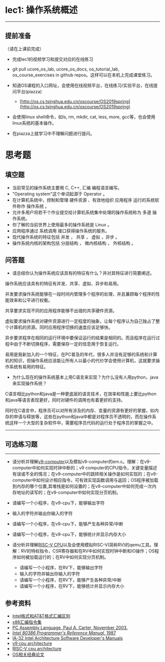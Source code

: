 # lec1: 操作系统概述

---

## **提前准备**

（请在上课前完成）

* 完成lec1的视频学习和提交对应的在线练习
* git pull ucore\_os\_lab, ucore\_os\_docs, os\_tutorial\_lab, os\_course\_exercises in github repos。这样可以在本机上完成课堂练习。
* 知道OS课程的入口网址，会使用在线视频平台，在线练习/实验平台，在线提问平台\(piazza\)
  * [http://os.cs.tsinghua.edu.cn/oscourse/OS2019spring](http://os.cs.tsinghua.edu.cn/oscourse/OS2019spring)


* 会使用linux shell命令，如ls, rm, mkdir, cat, less, more, gcc等，也会使用linux系统的基本操作。
* 在piazza上就学习中不理解问题进行提问。



# 思考题

## 填空题

* 当前常见的操作系统主要用 C, C++, 汇编 编程语言编写。
* "Operating system"这个单词起源于 Operator 。
* 在计算机系统中，控制和管理 硬件资源 、有效地组织 应用程序 运行的系统软件称作 操作系统 。
* 允许多用户将若干个作业提交给计算机系统集中处理的操作系统称为 多道 操作系统。
* 你了解的当前世界上使用最多的操作系统是 Linux 。
* 应用程序通过 系统调用 接口获得操作系统的服务。
* 现代操作系统的特征包括 并发 ， 共享 ， 虚拟 ，异步 。
* 操作系统内核的架构包括 分层结构 ， 微内核结构 ， 外核结构 。


## 问答题

- 请总结你认为操作系统应该具有的特征有什么？并对其特征进行简要阐述。

操作系统应该具有的特征有并发、共享、虚拟、异步和易用。

并发要求操作系统能够在一段时间内管理多个程序的处理，并且兼顾每个程序的性能效率和公平进行权衡。

共享要求实现不同的应用程序能够不出错的共享硬件资源。

虚拟要求操作系统对硬件资源进行一定程度的抽象，让每个程序认为自己独占了整个计算机的资源。同时应用程序切换的速度应该足够快。

异步要求程序在相同的运行环境中要保证运行的结果是相同的。而且程序在运行过程中由于不断切换程序，需要保存一定的信息用于恢复运行。

易用是我新加入的一个特征，在PC普及的年代，很多人并没有足够的系统和计算机的知识，但操作系统应该能让所有人以最小的代价学会使用计算机，这就要求操作系统有易用的特征。

- 为什么现在的操作系统基本上用C语言来实现？为什么没有人用python，java来实现操作系统？

C语言相比python和java是一种更底层的语言技术，在效率和性能上要比python和java等语言表现更好，同时对硬件的调用也有着更好的支持。

同时在C语言中，程序员可以对所有涉及的内存、变量的资源有更好的掌握，如内存的申请与释放等，这些在python和java中都是对程序员不透明的，而在操作系统这样一个大型的复杂软件中，需要程序员代码的运行处于程序员的掌握之中。

---

## 可选练习题

---

- 请分析并理解[v9\-computer](https://github.com/chyyuu/os_tutorial_lab/blob/master/v9_computer/docs/v9_computer.md)以及模拟v9\-computer的em.c。理解：在v9\-computer中如何实现时钟中断的；v9 computer的CPU指令，关键变量描述有误或不全的情况；在v9\-computer中的跳转相关操作是如何实现的；在v9\-computer中如何设计相应指令，可有效实现函数调用与返回；OS程序被加载到内存的哪个位置,其堆栈是如何设置的；在v9\-computer中如何完成一次内存地址的读写的；在v9\-computer中如何实现分页机制。


- 请编写一个小程序，在v9-cpu下，能够输出字符


- 输入的字符并输出你输入的字符


- 请编写一个小程序，在v9-cpu下，能够产生各种异常/中断


- 请编写一个小程序，在v9-cpu下，能够统计并显示内存大小



- 请分析并理解[RISC-V CPU](http://www.riscvbook.com/chinese/)以及会使用模拟RISC\-V(简称RV)的qemu工具。理解：RV的特权指令，CSR寄存器和在RV中如何实现时钟中断和IO操作；OS程序如何被加载运行的；在RV中如何实现分页机制。
  - 请编写一个小程序，在RV下，能够输出字符
  - 输入的字符并输出你输入的字符
  - 请编写一个小程序，在RV下，能够产生各种异常/中断
  - 请编写一个小程序，在RV下，能够统计并显示内存大小

## 参考资料
 - [Intel格式和AT&T格式汇编区别](http://www.cnblogs.com/hdk1993/p/4820353.html)
 - [x86汇编指令集  ](http://hiyyp1234.blog.163.com/blog/static/67786373200981811422948/)
 - [PC Assembly Language, Paul A. Carter, November 2003.](https://pdos.csail.mit.edu/6.828/2016/readings/pcasm-book.pdf)
 - [*Intel 80386 Programmer's Reference Manual*, 1987](https://pdos.csail.mit.edu/6.828/2016/readings/i386/toc.htm)
 - [IA-32 Intel Architecture Software Developer's Manuals](http://www.intel.com/content/www/us/en/processors/architectures-software-developer-manuals.html)
 - [v9 cpu architecture](https://github.com/chyyuu/os_tutorial_lab/blob/master/v9_computer/docs/v9_computer.md)
 - [RISC-V cpu architecture](http://www.riscvbook.com/chinese/)
 - [OS相关经典论文](https://github.com/chyyuu/aos_course_info/blob/master/readinglist.md)
